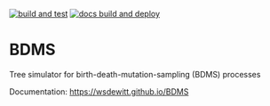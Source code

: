[![build and test](https://github.com/WSDeWitt/BDMS/actions/workflows/build-and-test.yml/badge.svg)](https://github.com/WSDeWitt/BDMS/actions/workflows/build-and-test.yml)
[![docs build and deploy](https://github.com/WSDeWitt/BDMS/actions/workflows/docs-build-and-deploy.yml/badge.svg)](https://github.com/WSDeWitt/BDMS/actions/workflows/docs-build-and-deploy.yml)

# BDMS
Tree simulator for birth-death-mutation-sampling (BDMS) processes

Documentation: https://wsdewitt.github.io/BDMS